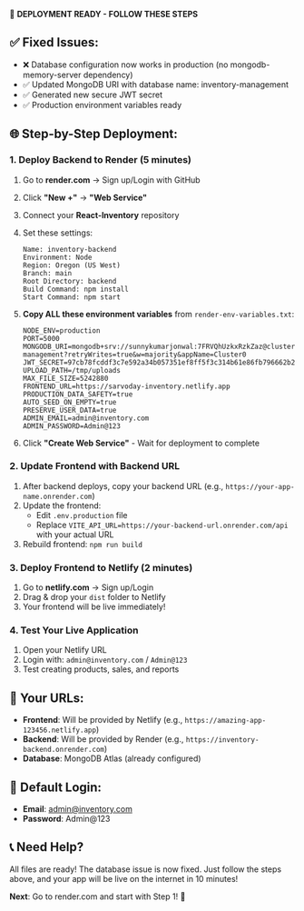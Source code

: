 🚀 **DEPLOYMENT READY - FOLLOW THESE STEPS**

## ✅ Fixed Issues:
- ❌ Database configuration now works in production (no mongodb-memory-server dependency)
- ✅ Updated MongoDB URI with database name: inventory-management
- ✅ Generated new secure JWT secret
- ✅ Production environment variables ready

## 🌐 **Step-by-Step Deployment:**

### **1. Deploy Backend to Render (5 minutes)**
1. Go to **render.com** → Sign up/Login with GitHub
2. Click **"New +"** → **"Web Service"**
3. Connect your **React-Inventory** repository
4. Set these settings:
   ```
   Name: inventory-backend
   Environment: Node
   Region: Oregon (US West)
   Branch: main
   Root Directory: backend
   Build Command: npm install
   Start Command: npm start
   ```

5. **Copy ALL these environment variables** from `render-env-variables.txt`:
   ```
   NODE_ENV=production
   PORT=5000
   MONGODB_URI=mongodb+srv://sunnykumarjonwal:7FRVQhUzkxRzkZaz@cluster0.tyotepw.mongodb.net/inventory-management?retryWrites=true&w=majority&appName=Cluster0
   JWT_SECRET=97cb78fcddf3c7e592a34b057351ef8ff5f3c314b61e86fb796662b2cbeeb03de05fcd1a008cea812dee157f658a511b7c903615ad1c438264f93f92d2613aef
   UPLOAD_PATH=/tmp/uploads
   MAX_FILE_SIZE=5242880
   FRONTEND_URL=https://sarvoday-inventory.netlify.app
   PRODUCTION_DATA_SAFETY=true
   AUTO_SEED_ON_EMPTY=true
   PRESERVE_USER_DATA=true
   ADMIN_EMAIL=admin@inventory.com
   ADMIN_PASSWORD=Admin@123
   ```

6. Click **"Create Web Service"** - Wait for deployment to complete

### **2. Update Frontend with Backend URL**
1. After backend deploys, copy your backend URL (e.g., `https://your-app-name.onrender.com`)
2. Update the frontend:
   - Edit `.env.production` file
   - Replace `VITE_API_URL=https://your-backend-url.onrender.com/api` with your actual URL
3. Rebuild frontend: `npm run build`

### **3. Deploy Frontend to Netlify (2 minutes)**
1. Go to **netlify.com** → Sign up/Login
2. Drag & drop your `dist` folder to Netlify
3. Your frontend will be live immediately!

### **4. Test Your Live Application**
1. Open your Netlify URL
2. Login with: `admin@inventory.com` / `Admin@123`
3. Test creating products, sales, and reports

## 🎯 **Your URLs:**
- **Frontend**: Will be provided by Netlify (e.g., `https://amazing-app-123456.netlify.app`)
- **Backend**: Will be provided by Render (e.g., `https://inventory-backend.onrender.com`)
- **Database**: MongoDB Atlas (already configured)

## 🔐 **Default Login:**
- **Email**: admin@inventory.com
- **Password**: Admin@123

## 📞 **Need Help?**
All files are ready! The database issue is now fixed. Just follow the steps above, and your app will be live on the internet in 10 minutes!

**Next**: Go to render.com and start with Step 1! 🚀
